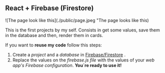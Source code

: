 ## React + Firebase (Firestore)

![The page look like this](./public/page.jpeg "The page looks like this)

This is the first projects by my self. Consists in get some values, save them in the database and then, render them in cards.

If you want to **reuse my code** follow this steps:
1. Create a *project* and a *database* in [Firebase/Firestore](https://firebase.google.com/) .
2. Replace the values on the *firebase.js file* with the values of your *web app's Firebase configuration*.
**You´re ready to use it!**


